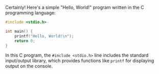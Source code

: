 Certainly! Here's a simple "Hello, World!" program written in the C programming language:

```c
#include <stdio.h>

int main() {
    printf("Hello, World!\n");
    return 0;
}
```

In this C program, the `#include <stdio.h>` line includes the standard input/output library, which provides functions like `printf` for displaying output on the console.
